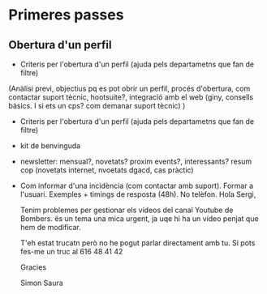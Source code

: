 # Primeres passes

## Obertura d'un perfil

- Criteris per l'obertura d'un perfil (ajuda pels departametns que fan de filtre)

(Anàlisi previ, objectius pq es pot obrir un perfil, procés d'obertura, 
	com contactar suport tècnic, hootsuite?, integració amb el web (giny, 
	consells bàsics. I si ets un cps? com demanar suport tècnic)
	 ) 
	 
- Criteris per l'obertura d'un perfil (ajuda pels departametns que fan de filtre)
- kit de benvinguda
- newsletter: mensual?, novetats? proxim events?, interessants? resum cop (novetats internet, nvoetats dgacd, cas pràctic)
- Com informar d'una incidència (com contactar amb suport). Formar a l'usuari. Exemples + timings de resposta (48h). No telèfon.
Hola Sergi,

	Tenim problemes per gestionar els vídeos del canal Youtube de Bombers. ës un tema una mica urgent, ja uqe hi ha un vídeo penjat que hem de modificar.

	T'eh estat trucatn però no he pogut parlar directament amb tu. Si pots fes-me un truc al 616 48 41 42

	Gracies

	Simon Saura



